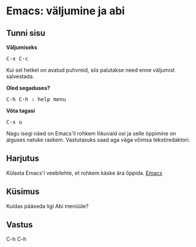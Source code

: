 # Emacs: väljumine ja abi

## Tunni sisu

<b>Väljumiseks</b>

<pre>C-x C-c</pre>

Kui sel hetkel on avatud puhvreid, siis palutakse need enne väljumist salvestada.

<b>Oled segaduses?</b>

<pre>C-h C-h : help menu</pre>

<b>Võta tagasi</b>

<pre>C-x u</pre>

Nagu isegi näed on Emacs'il rohkem liikuvaid osi ja selle õppimine on alguses natuke raskem. Vastutasuks saad aga väga võimsa tekstiredaktori.

## Harjutus

Külasta Emacs'i veebilehte, et rohkem käske ära õppida. <a href="https://www.gnu.org/software/emacs/">Emacs</a>

## Küsimus

Kuidas pääseda ligi Abi menüüle?

## Vastus

C-h C-h
